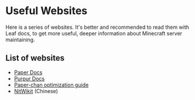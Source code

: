 # Useful Websites

Here is a series of websites. It's better and recommended to read them with Leaf docs, to get more useful, deeper information about Minecraft server maintaining.

## List of websites
- [Paper Docs](https://docs.papermc.io/paper)
- [Purpur Docs](https://purpurmc.org/docs/purpur/)
- [Paper-chan optimization guide](https://paper-chan.moe/paper-optimization/)
- [NitWikit](https://nitwikit.yizhan.wiki/) (Chinese)
